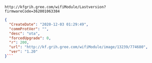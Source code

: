 `http://kfgrih.gree.com/wifiModule/Lastversion?firmwareCode=362001063384`

```json
{
  "CreateDate": "2020-12-03 01:29:49",
  "commProtVer": "",
  "desc": "ota",
  "forcedUpgrade": 0,
  "r": 200,
  "url": "http://kf.grih.gree.com/wifiModule/image/13239/774680",
  "ver": "1.20"
}```